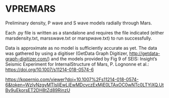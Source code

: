 # VPREMARS
Preliminary density, P wave and S wave models radially through Mars. 

Each .py file is written as a standalone and requires the file indicated (either marsdensity.txt, 
marsswave.txt or marspwave.txt) to run successfully. 

Data is approximate as no model is sufficiently accurate as yet. The data was gathered by using a
digitiser (GetData Graph Digitizer, http://getdata-graph-digitizer.com/) and the models provided by 
Fig 9 of SEIS: Insight’s Seismic Experiment for InternalStructure of Mars, P. Lognonne et al.: 
https://doi.org/10.1007/s11214-018-0574-6

https://kopernio.com/viewer?doi=10.1007%2Fs11214-018-0574-6&token=WzIyNzgyMTIsIjEwLjEwMDcvczExMjE0LTAxOC0wNTc0LTYiXQ.UtBv9uEkorsET2DH8tZd89RinzU
